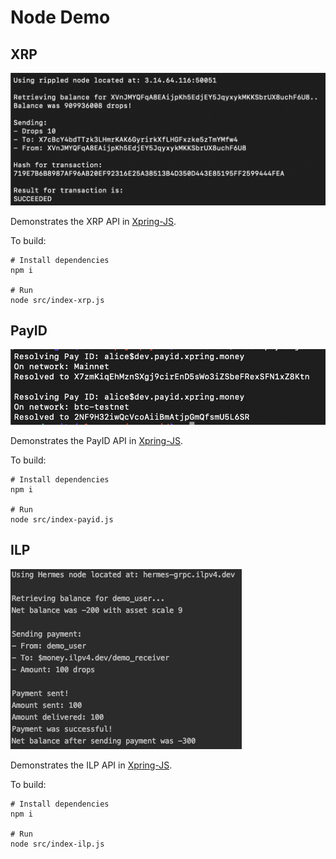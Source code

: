 # Node Demo

## XRP

<img src="node-xrp-demo.png" alt="Screenshot of the Xpring SDK XRP Demo"/>

Demonstrates the XRP API in [Xpring-JS](http://github.com/xpring-eng/xpring-js).

To build:

```shell
# Install dependencies
npm i

# Run
node src/index-xrp.js
```

## PayID

<img src="node-payid-demo.png" alt="Screenshot of the Xpring SDK PayID Demo"/>

Demonstrates the PayID API in [Xpring-JS](http://github.com/xpring-eng/xpring-js).

To build:

```shell
# Install dependencies
npm i

# Run
node src/index-payid.js
```

## ILP

<img src="node-ilp-demo.png" alt="Screenshot of the Xpring SDK ILP Demo"/>

Demonstrates the ILP API in [Xpring-JS](http://github.com/xpring-eng/xpring-js).

To build:

```shell
# Install dependencies
npm i

# Run
node src/index-ilp.js
```

